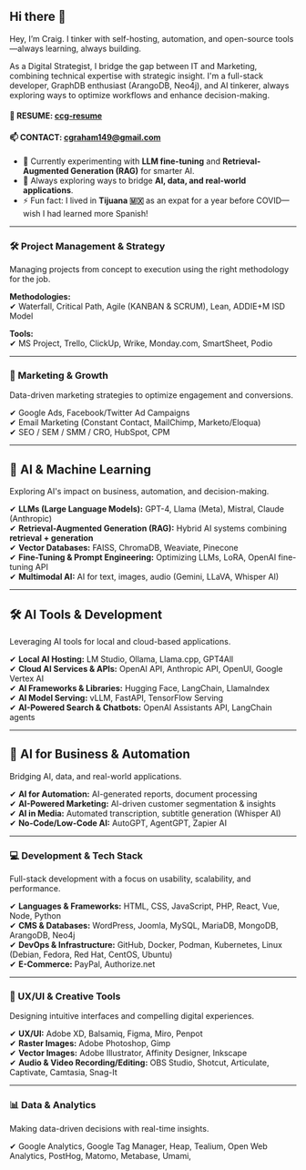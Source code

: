 ## Hi there 👋  

Hey, I’m Craig. I tinker with self-hosting, automation, and open-source tools—always learning, always building.

As a Digital Strategist, I bridge the gap between IT and Marketing, combining technical expertise with strategic insight. I'm a full-stack developer, GraphDB enthusiast (ArangoDB, Neo4j), and AI tinkerer, always exploring ways to optimize workflows and enhance decision-making.

#### 📄 RESUME: [ccg-resume](https://github.com/cgraham149/ccg-resume)  
#### 📫 CONTACT: cgraham149@gmail.com  

- 🧠 Currently experimenting with **LLM fine-tuning** and **Retrieval-Augmented Generation (RAG)** for smarter AI.  
- 🤔 Always exploring ways to bridge **AI, data, and real-world applications**.  
- ⚡ Fun fact: I lived in **Tijuana 🇲🇽** as an expat for a year before COVID—wish I had learned more Spanish!  

---  

### **🛠️ Project Management & Strategy**

Managing projects from concept to execution using the right methodology for the job.

**Methodologies:**  
✔ Waterfall, Critical Path, Agile (KANBAN & SCRUM), Lean, ADDIE+M ISD Model  

**Tools:**  
✔ MS Project, Trello, ClickUp, Wrike, Monday.com, SmartSheet, Podio  

---

### **📢 Marketing & Growth**

Data-driven marketing strategies to optimize engagement and conversions.

✔ Google Ads, Facebook/Twitter Ad Campaigns  
✔ Email Marketing (Constant Contact, MailChimp, Marketo/Eloqua)  
✔ SEO / SEM / SMM / CRO, HubSpot, CPM  

---

## **🧠 AI & Machine Learning**  

Exploring AI's impact on business, automation, and decision-making.  

✔ **LLMs (Large Language Models):** GPT-4, Llama (Meta), Mistral, Claude (Anthropic)  
✔ **Retrieval-Augmented Generation (RAG):** Hybrid AI systems combining **retrieval + generation**  
✔ **Vector Databases:** FAISS, ChromaDB, Weaviate, Pinecone  
✔ **Fine-Tuning & Prompt Engineering:** Optimizing LLMs, LoRA, OpenAI fine-tuning API  
✔ **Multimodal AI:** AI for text, images, audio (Gemini, LLaVA, Whisper AI)  

---

## **🛠️ AI Tools & Development**  

Leveraging AI tools for local and cloud-based applications.  

✔ **Local AI Hosting:** LM Studio, Ollama, Llama.cpp, GPT4All  
✔ **Cloud AI Services & APIs:** OpenAI API, Anthropic API, OpenUI, Google Vertex AI  
✔ **AI Frameworks & Libraries:** Hugging Face, LangChain, LlamaIndex  
✔ **AI Model Serving:** vLLM, FastAPI, TensorFlow Serving  
✔ **AI-Powered Search & Chatbots:** OpenAI Assistants API, LangChain agents  

---

## **📍 AI for Business & Automation**  

Bridging AI, data, and real-world applications.  

✔ **AI for Automation:** AI-generated reports, document processing  
✔ **AI-Powered Marketing:** AI-driven customer segmentation & insights  
✔ **AI in Media:** Automated transcription, subtitle generation (Whisper AI)  
✔ **No-Code/Low-Code AI:** AutoGPT, AgentGPT, Zapier AI  

---

### **💻 Development & Tech Stack**

Full-stack development with a focus on usability, scalability, and performance.

✔ **Languages & Frameworks:** HTML, CSS, JavaScript, PHP, React, Vue, Node, Python  
✔ **CMS & Databases:** WordPress, Joomla, MySQL, MariaDB, MongoDB, ArangoDB, Neo4j  
✔ **DevOps & Infrastructure:** GitHub, Docker, Podman, Kubernetes, Linux (Debian, Fedora, Red Hat, CentOS, Ubuntu)  
✔ **E-Commerce:** PayPal, Authorize.net  

---

### **🎨 UX/UI & Creative Tools**


Designing intuitive interfaces and compelling digital experiences.

✔ **UX/UI:** Adobe XD, Balsamiq, Figma, Miro, Penpot  
✔ **Raster Images:** Adobe Photoshop, Gimp  
✔ **Vector Images:** Adobe Illustrator, Affinity Designer, Inkscape  
✔ **Audio & Video Recording/Editing:** OBS Studio, Shotcut, Articulate, Captivate, Camtasia, Snag-It  

---

### **📊 Data & Analytics**

Making data-driven decisions with real-time insights.

✔ Google Analytics, Google Tag Manager, Heap, Tealium, Open Web Analytics, PostHog, Matomo, Metabase, Umami,

